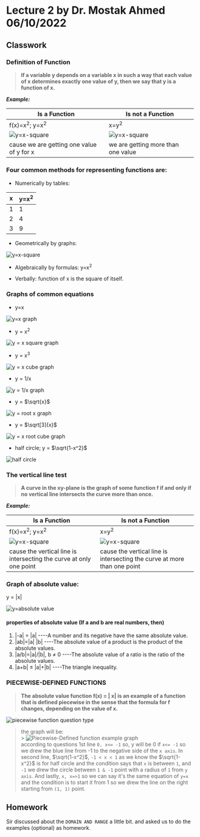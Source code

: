 # Lecture 2 by Dr. Mostak Ahmed 06/10/2022

## Classwork

### Definition of Function

> **If a variable y depends on a variable x in such a way that each value of x determines exactly one value of y, then we say that y is a function of x.**

**_Example:_**

| Is a Function                             | Is not a Function                   |
| ----------------------------------------- | ----------------------------------- |
| f(x)=x<sup>2</sup>; y=x<sup>2</sup>       | x=y<sup>2</sup>                     |
| ![y=x-square](./y-x-2.png)                | ![y=x-square](./not-a-function.png) |
| cause we are getting one value of y for x | we are getting more than one value  |

### Four common methods for representing functions are:

- Numerically by tables:

| x   | y=x<sup>2</sup> |
| --- | --------------- |
| 1   | 1               |
| 2   | 4               |
| 3   | 9               |

- Geometrically by graphs:

![y=x-square](./y-x-2.png)

- Algebraically by formulas: y=x<sup>2</sup><br>

- Verbally: function of x is the square of itself.

### Graphs of common equations

- y=x

![y=x graph](./y-x.png)

- y = x<sup>2</sup>

![y = x square graph](./y-x-2.png)

- y = x<sup>3</sup>

![y = x cube graph](./y-x-3.png)

- y = 1/x

![y = 1/x graph](./y-1divide-byx.png)

- y = $\sqrt{x}$

![y = root x graph](./y-rootx.png)

- y = $\sqrt[3]{x}$

![y = x root cube graph](./y-xroot3.png)

- half circle; y = $\sqrt{1-x^2}$

![half circle](./halfCircle.png)

### The vertical line test

> **A curve in the xy-plane is the graph of some function f if and only if no vertical line intersects the curve more than once.**

**_Example:_**

| Is a Function                                                       | Is not a Function                                                        |
| ------------------------------------------------------------------- | ------------------------------------------------------------------------ |
| f(x)=x<sup>2</sup>; y=x<sup>2</sup>                                 | x=y<sup>2</sup>                                                          |
| ![y=x-square](./v-function.png)                                     | ![y=x-square](./v-not-a-func.png)                                        |
| cause the vertical line is intersecting the curve at only one point | cause the vertical line is intersecting the curve at more than one point |

### Graph of absolute value:

y = |x| <br>

![y=absolute value](./y-modulasx.png)

#### properties of absolute value (If a and b are real numbers, then)

1. |-a| = |a| ----A number and its negative have the same absolute value.
2. |ab|=|a| |b| ----The absolute value of a product is the product of the absolute values.
3. |a/b|=|a|/|b|, b ≠ 0 ----The absolute value of a ratio is the ratio of the absolute values.
4. |a+b| ≤ |a|+|b| ----The triangle inequality.

### PIECEWISE-DEFINED FUNCTIONS

> **The absolute value function f(x) = | x| is an example of a function that is defined piecewise in the sense that the formula for f changes, depending on the value of x.**

![piecewise function question type](./pieceWise-Definded-function-example.png)

> the graph will be: <br> > ![Piecewise-Defined function example graph](./pieceWise-Definded-function.png)<br>
> according to questions 1st line `0, x<= -1` so, y will be 0 if `x<= -1` so we drew the blue line from -1 to the negative side of the `x axis`. In second line, $\sqrt{1-x^2}$, `-1 < x < 1` as we know the $\sqrt{1-x^2}$ is for half circle and the condition says that `x` is between `1`, and `-1` we drew the circle between `1 & -1` point with a radius of `1` from `y axis`. And lastly, `x, x=>1` so we can say it's the same equation of `y=x` and the condition is to start it from 1 so we drew the line on the right starting from `(1, 1)` point.

## Homework

Sir discussed about the `DOMAIN AND RANGE` a little bit. and asked us to do the examples (optional) as homework.
